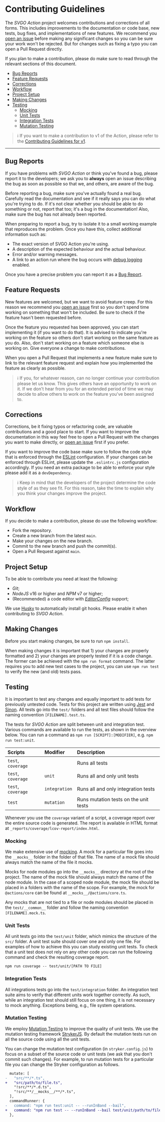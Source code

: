 # Contributing Guidelines

The _SVGO Action_ project welcomes contributions and corrections of all forms.
This includes improvements to the documentation or code base, new tests, bug
fixes, and implementations of new features. We recommend you [open an issue]
before making any significant changes so you can be sure your work won't be
rejected. But for changes such as fixing a typo you can open a Pull Request
directly.

If you plan to make a contribution, please do make sure to read through the
relevant sections of this document.

- [Bug Reports](#bug-reports)
- [Feature Requests](#feature-requests)
- [Corrections](#corrections)
- [Workflow](#workflow)
- [Project Setup](#project-setup)
- [Making Changes](#making-changes)
- [Testing](#testing)
  - [Mocking](#mocking)
  - [Unit Tests](#unit-tests)
  - [Integration Tests](#integration-tests)
  - [Mutation Testing](#mutation-testing)

> :information_source: If you want to make a contribution to v1 of the Action,
> please refer to the [Contributing Guidelines for v1].

---

## Bug Reports

If you have problems with _SVGO Action_ or think you've found a bug, please
report it to the developers; we ask you to **always** open an issue describing
the bug as soon as possible so that we, and others, are aware of the bug.

Before reporting a bug, make sure you've actually found a real bug. Carefully
read the documentation and see if it really says you can do what you're trying
to do. If it's not clear whether you should be able to do something or not,
report that too; it's a bug in the documentation! Also, make sure the bug has
not already been reported.

When preparing to report a bug, try to isolate it to a small working example
that reproduces the problem. Once you have this, collect additional information
such as:

- The exact version of SVGO Action you're using.
- A description of the expected behaviour and the actual behaviour.
- Error and/or warning messages.
- A link to an action run where the bug occurs with [debug logging] enabled.

Once you have a precise problem you can report it as a [Bug Report].

## Feature Requests

New features are welcomed, but we want to avoid feature creep. For this reason
we recommend you [open an issue] first so you don't spend time working on
something that won't be included. Be sure to check if the feature hasn't been
requested before.

Once the feature you requested has been approved, you can start implementing it
(if you want to do that). It is advised to indicate you're working on the
feature so others don't start working on the same feature as you do. Also, don't
start working on a feature which someone else is working on. Give everyone a
change to make contributions.

When you open a Pull Request that implements a new feature make sure to link to
the relevant feature request and explain how you implemented the feature as
clearly as possible.

> :information_source: If you, for whatever reason, can no longer continue your
> contribution please let us know. This gives others have an opportunity to work
> on it. If we don't hear from you for an extended period of time we may decide
> to allow others to work on the feature you've been assigned to.

## Corrections

Corrections, be it fixing typos or refactoring code, are valuable contributions
and a good place to start. If you want to improve the documentation in this way
feel free to open a Pull Request with the changes you want to make directly, or
[open an issue] first if you prefer.

If you want to improve the code base make sure to follow the code style that
is enforced through the [ESLint] configuration. If your changes can be enforced
through ESLint, please update the `.eslintrc.js` configuration accordingly. If
you need an extra package to be able to enforce your style please add it as a
`devDependency`.

> :information_source: Keep in mind that the developers of the project determine
> the code style of as they see fit. For this reason, take the time to explain
> why you think your changes improve the project.

## Workflow

If you decide to make a contribution, please do use the following workflow:

- Fork the repository.
- Create a new branch from the latest `main`.
- Make your changes on the new branch.
- Commit to the new branch and push the commit(s).
- Open a Pull Request against `main`.

## Project Setup

To be able to contribute you need at least the following:

- _Git_;
- _NodeJS_ v16 or higher and _NPM_ v7 or higher;
- (Recommended) a code editor with _[EditorConfig]_ support;

We use [Husky] to automatically install git hooks. Please enable it when
contributing to _SVGO Action_.

## Making Changes

Before you start making changes, be sure to run `npm install`.

When making changes it is important that 1) your changes are properly formatted
and 2) your changes are properly tested if it is a code change. The former can
be achieved with the `npm run format` command. The latter requires you to add
new test cases to the project, you can use `npm run test` to verify the new (and
old) tests pass.

## Testing

It is important to test any changes and equally important to add tests for
previously untested code. Tests for this project are written using [Jest] and
[Sinon]. All tests go into the `test/` folders and all test files should follow
the naming convention `[FILENAME].test.ts`.

The tests for _SVGO Action_ are split between unit and integration test. Various
commands are available to run the tests, as shown in the overview below. You can
run a command as `npm run [SCRIPT]:[MODIFIER]`, e.g. `npm run test:unit`.

| Scripts            | Modifier      | Description                           |
| :----------------- | :------------ | :------------------------------------ |
| `test`, `coverage` |               | Runs all tests                        |
| `test`, `coverage` | `unit`        | Runs all and only unit tests          |
| `test`, `coverage` | `integration` | Runs all and only integration tests   |
| `test`             | `mutation`    | Runs mutation tests on the unit tests |

Whenever you use the `coverage` variant of a script, a coverage report over the
entire source code is generated. The report is available in HTML format at
`_reports/coverage/lcov-report/index.html`.

### Mocking

We make extensive use of [mocking]. A mock for a particular file goes into the
`__mocks__` folder in the folder of that file. The name of a mock file should
always match the name of the file it mocks.

Mocks for node modules go into the `__mocks__` directory at the root of the
project. The name of the mock file should always match the name of the node
module. In the case of a scoped node module, the mock file should be placed in a
folders with the name of the scope. For example, the mock for `@actions/core`
can be found at `__mocks__/@actions/core.ts`.

Any mocks that are not tied to a file or node modules should be placed in the
`test/__common__` folder and follow the naming convention `[FILENAME].mock.ts`.

### Unit Tests

All unit tests go into the `test/unit` folder, which mimics the structure of the
`src/` folder. A unit test suite should cover one and only one file. For
examples of how to achieve this you can study existing unit tests. To check that
a unit test does not rely on any other code you can run the following command
and check the resulting coverage report.

```shell
npm run coverage -- test/unit/[PATH TO FILE]
```

### Integration Tests

All integrations tests go into the `test/integration` folder. An integration
test suite aims to verify that different units work together correctly. As such,
while an integration test should still focus on one thing, it is not necessary
to mock anything. Exceptions being, e.g., file system operations.

### Mutation Testing

We employ [Mutation Testing] to improve the quality of unit tests. We use the
mutation testing framework [StrykerJS]. By default the mutation tests run on all
the source code using all the unit tests.

You can change the mutation test configuration (in `stryker.config.js`) to focus
on a subset of the source code or unit tests (we ask that you don't commit such
changes). For example, to run mutation tests for a particular file you can change
the Stryker configuration as follows.

```diff
  mutate: [
-   "src/**/*.ts",
+   "src/path/to/file.ts",
    "!src/**/*.d.ts",
    "!src/**/__mocks__/**/*.ts",
  ],
  commandRunner: {
-   command: "npm run test:unit -- --runInBand --bail",
+   command: "npm run test -- --runInBand --bail test/unit/path/to/file.test.ts",
  },
```

[bug report]: https://github.com/ericcornelissen/svgo-action/issues/new?labels=bug&template=bug_report.md
[contributing guidelines for v1]: https://github.com/ericcornelissen/svgo-action/blob/main-v1/CONTRIBUTING.md
[debug logging]: https://docs.github.com/en/actions/managing-workflow-runs/enabling-debug-logging
[editorconfig]: https://editorconfig.org/
[eslint]: https://eslint.org/
[husky]: https://typicode.github.io/husky/#/
[jest]: https://jestjs.io/
[mocking]: https://stackoverflow.com/a/2666006
[mutation testing]: https://en.wikipedia.org/wiki/Mutation_testing
[open an issue]: https://github.com/ericcornelissen/svgo-action/issues/new/choose
[sinon]: https://sinonjs.org/
[strykerjs]: https://stryker-mutator.io/
